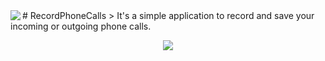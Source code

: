 <img src="http://i.hizliresim.com/zrM9Mj.png" align="left" />
# RecordPhoneCalls
> It's a simple application to record and save your incoming or outgoing phone calls.

<p align="center">
<img src="http://i.hizliresim.com/7MWgJm.png"/>
</p>
